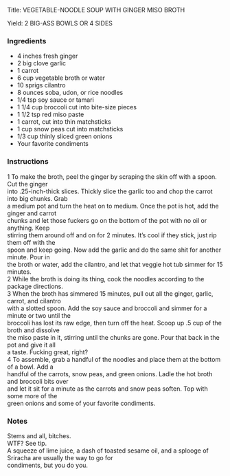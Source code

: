 <!DOCTYPE HTML PUBLIC "-//W3C//DTD HTML 4.0 Transitional//EN">
<html>
  <head>
  <title>VEGETABLE-NOODLE SOUP WITH GINGER MISO BROTH</title><link rel='stylesheet' href='style.css' type='text/css'><meta http-equiv="Content-Style-Stype" content="text/css">
     <meta http-equiv="Content-Type" content="text/html;charset=utf-8">
     </head><body><div class="recipe" itemscope itemtype="http://schema.org/Recipe"><div class='header'><p class="title"><span class="label">Title:</span> <span itemprop="name">VEGETABLE-NOODLE SOUP WITH GINGER MISO BROTH</span></p>
<p class="yields"><span class="label">Yield:</span> <span itemprop="recipeYield">2 BIG-ASS BOWLS OR 4 SIDES</span></p>
</div><div class="ing"><h3>Ingredients</h3><ul class="ing"><li class="ing" itemprop="ingredients">4 inches fresh ginger </li>
<li class="ing" itemprop="ingredients">2 big clove garlic </li>
<li class="ing" itemprop="ingredients">1 carrot </li>
<li class="ing" itemprop="ingredients">6 cup vegetable broth or water </li>
<li class="ing" itemprop="ingredients">10 sprigs cilantro </li>
<li class="ing" itemprop="ingredients">8 ounces soba, udon, or rice noodles </li>
<li class="ing" itemprop="ingredients">1/4 tsp soy sauce or tamari </li>
<li class="ing" itemprop="ingredients">1 1/4 cup broccoli cut into bite-size pieces </li>
<li class="ing" itemprop="ingredients">1 1/2 tsp red miso paste </li>
<li class="ing" itemprop="ingredients">1 carrot, cut into thin matchsticks </li>
<li class="ing" itemprop="ingredients">1 cup snow peas cut into matchsticks </li>
<li class="ing" itemprop="ingredients">1/3 cup thinly sliced green onions </li>
<li class="ing" itemprop="ingredients">Your favorite condiments </li>
</ul>
</div>
<div class="instructions"><h3 class="Instructions">Instructions</h3><div itemprop="recipeInstructions"><p>1 To make the broth, peel the ginger by scraping the skin off with a spoon. Cut the ginger<br>into .25-inch-thick slices. Thickly slice the garlic too and chop the carrot into big chunks. Grab<br>a medium pot and turn the heat on to medium. Once the pot is hot, add the ginger and carrot<br>chunks and let those fuckers go on the bottom of the pot with no oil or anything. Keep<br>stirring them around off and on for 2 minutes. It’s cool if they stick, just rip them off with the<br>spoon and keep going. Now add the garlic and do the same shit for another minute. Pour in<br>the broth or water, add the cilantro, and let that veggie hot tub simmer for 15 minutes.<br>2 While the broth is doing its thing, cook the noodles according to the package directions.<br>3 When the broth has simmered 15 minutes, pull out all the ginger, garlic, carrot, and cilantro<br>with a slotted spoon. Add the soy sauce and broccoli and simmer for a minute or two until the<br>broccoli has lost its raw edge, then turn off the heat. Scoop up .5 cup of the broth and dissolve<br>the miso paste in it, stirring until the chunks are gone. Pour that back in the pot and give it all<br>a taste. Fucking great, right?<br>4 To assemble, grab a handful of the noodles and place them at the bottom of a bowl. Add a<br>handful of the carrots, snow peas, and green onions. Ladle the hot broth and broccoli bits over<br>and let it sit for a minute as the carrots and snow peas soften. Top with some more of the<br>green onions and some of your favorite condiments.</p></div></div><div class="modifications"><h3 class="Notes">Notes</h3><p>Stems and all, bitches.<br> WTF? See tip.<br> A squeeze of lime juice, a dash of toasted sesame oil, and a splooge of Sriracha are usually the way to go for<br>condiments, but you do you.</p></div></div>

</body>
</html>